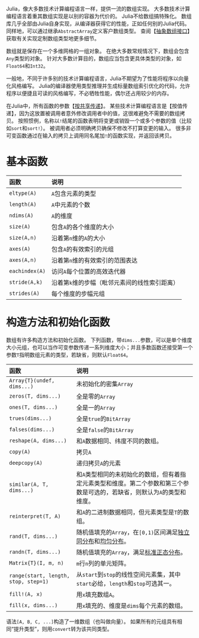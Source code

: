 Julia，像大多数技术计算编程语言一样，提供一流的数组实现。
大多数技术计算编程语言着重其数组实现是以别的容器为代价的。
Julia不给数组搞特殊化。
数组库几乎全部由Julia自身实现，从编译器获得它的性能，正如任何别的Julia代码。
同样地，可以通过继承`AbstractArray`定义客户数组类型。
查阅【[抽象数组接口](./接口.md "Interfaces-AbstarctArrays")】获取有关实现定制数组类型地更多细节。

数组就是保存在一个多维网格的一组对象。
在绝大多数常规情况下，数组会包含`Any`类型的对象。
针对大多数计算目的，数组应当包含更具体类型的对象，如`Float64`和`Int32`。

一般地，不同于许多别的技术计算编程语言，Julia不期望为了性能将程序以向量化风格编写。
Julia的编译器使用类型推理并生成标量数组索引优化的代码，允许程序以便捷且可读的风格编写，不必牺牲性能，偶尔还占用较少的内存。

在Julia中，所有函数的参数【[按共享传递](https://en.wikipedia.org/wiki/Evaluation_strategy#Call_by_sharing)】。
某些技术计算编程语言是【按值传递】，因为这放置被调用者意外修改调用者中的值，这很难避免不需要的数组拷贝。
按照惯例，名称以`!`结尾的函数表明将变更或销毁一个或多个参数的值（比较如`sort`和`sort!`）。
被调用者必须明确拷贝确保不修改不打算变更的输入。
很多非可变函数通过在输入的拷贝上调用同名尾加`!`的函数实现，并返回该拷贝。

# 基本函数

|函数|说明|
|:---|:---|
|`eltype(A)`|`A`包含元素的类型|
|`length(A)`|`A`中元素的个数|
|`ndims(A)`|`A`的维度|
|`size(A)`|包含`A`的各个维度的大小|
|`size(A,n)`|沿着第`n`维的`A`的大小|
|`axes(A)`|包含`A`的有效索引的元组|
|`axes(A,n)`|沿着第`n`维的有效索引的范围表达|
|`eachindex(A)`|访问`A`每个位置的高效迭代器|
|`stride(A,k)`|沿着第`k`维的步幅（毗邻元素间的线性索引距离）|
|`strides(A)`|每个维度的步幅元组|

# 构造方法和初始化函数

数组有许多构造方法和初始化函数。
下列函数，带`dims...`参数，可以是单个维度大小元组，也可以当作可变参数传递一系列维度大小；并且多数函数还接受第一个参数`T`指明数组元素的类型，若缺省，则默认`Float64`。

|函数|说明|
|:---|:---|
|`Array{T}(undef, dims...)`|未初始化的密集`Array`|
|`zeros(T, dims...)`|全是零的`Array`|
|`ones(T, dims...)`|全是一的`Array`|
|`trues(dims...)`|全是`true`的`BitArray`|
|`falses(dims...)`|全是`false`的`BitArray`|
|`reshape(A, dims...)`|和`A`数据相同、纬度不同的数组。|
|`copy(A)`|拷贝`A`|
|`deepcopy(A)`|递归拷贝`A`的元素|
|`similar(A, T, dims...)`|和`A`类型相同的未初始化的数组，但有着指定元素类型和维度。第二个参数和第三个参数是可选的，若缺省，则默认为`A`的类型和维度。|
|`reinterpret(T, A)`|和`A`的二进制数据相同，但元素类型是`T`的数组。|
|`rand(T, dims...)`|随机值填充的`Array`，在`[0,1)`区间满足[独立同分布](https://baike.baidu.com/item/独立同分布 "independently and identically distributed")和[均匀分布](https://baike.baidu.com/item/均匀分布 "uniformly distributed")。|
|`randn(T, dims...)`|随机值填充的`Array`，满足[标准正态分布](https://baike.baidu.com/item/标准正态分布 "standard normally distributed")。|
|`Matrix{T}(I, m, n)`|`m`行`n`列的单元矩阵。|
|`range(start, length, stop, step=1)`|从`start`到`stop`的线性空间元素集，其中`start`必给，`length`和`stop`可选其一。|
|`fill!(A, x)`|用`x`填充数组`A`。|
|`fill(x, dims...)`|用`x`填充的、维度是`dims`每个元素的数组。|

语法`[A, B, C, ...]`构造了一维数组（也叫做向量）。
如果所有的元组具有相同“提升类型”，则用`convert`转为该共同类型。
